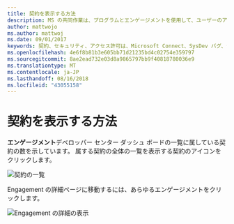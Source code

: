 ```yaml
---
title: 契約を表示する方法
description: MS の共同作業は、プログラムとエンゲージメントを使用して、ユーザーのアクセス許可を定義します。 フィードバックとコンテンツは、契約に関連付けられます。
author: mattwojo
ms.author: mattwoj
ms.date: 09/01/2017
keywords: 契約、セキュリティ、アクセス許可は、Microsoft Connect、SysDev バグ、デベロッパー センターのバグ
ms.openlocfilehash: 4e6f8b81b3e605bb71d21235bd4c02754e359797
ms.sourcegitcommit: 8ae2ead732e03d8a9865797bb9f40818780036e9
ms.translationtype: MT
ms.contentlocale: ja-JP
ms.lasthandoff: 08/16/2018
ms.locfileid: "43055158"
---
```

# <a name="how-to-view-your-engagements"></a>契約を表示する方法

**エンゲージメント**デベロッパー センター ダッシュ ボードの一覧に属している契約の数を示しています。 属する契約の全体の一覧を表示する契約のアイコンをクリックします。

![契約の一覧](images/view-engagements.png)

Engagement の詳細ページに移動するには、あらゆるエンゲージメントをクリックします。

![Engagement の詳細の表示](images/engagement-details.png)
